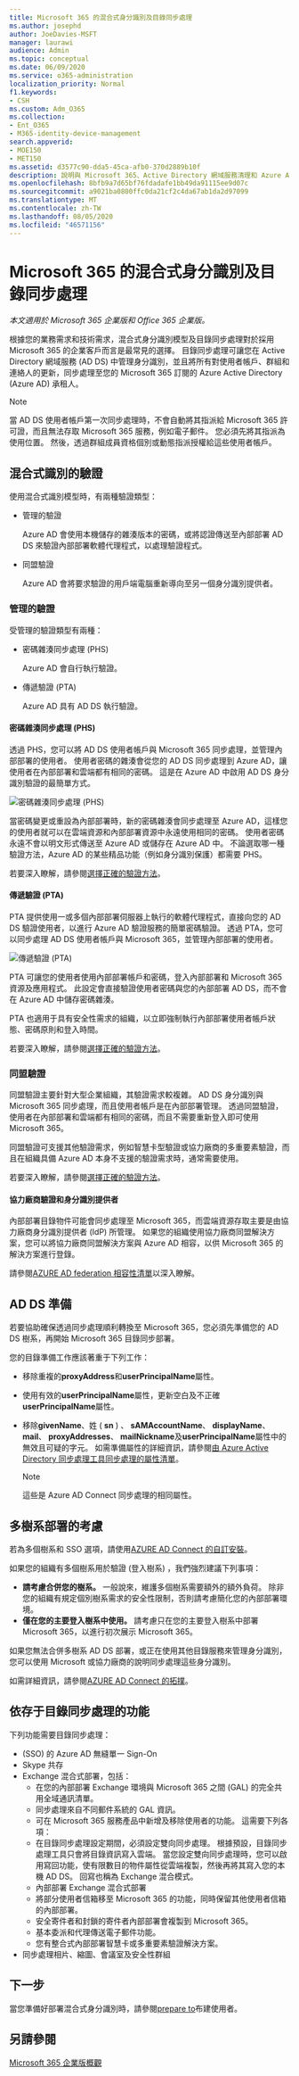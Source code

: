 ```yaml
---
title: Microsoft 365 的混合式身分識別及目錄同步處理
ms.author: josephd
author: JoeDavies-MSFT
manager: laurawi
audience: Admin
ms.topic: conceptual
ms.date: 06/09/2020
ms.service: o365-administration
localization_priority: Normal
f1.keywords:
- CSH
ms.custom: Adm_O365
ms.collection:
- Ent_O365
- M365-identity-device-management
search.appverid:
- MOE150
- MET150
ms.assetid: d3577c90-dda5-45ca-afb0-370d2889b10f
description: 說明與 Microsoft 365、Active Directory 網域服務清理和 Azure Active Directory Connect 工具的目錄同步處理。
ms.openlocfilehash: 8bfb9a7d65bf76fdadafe1bb49da91115ee9d07c
ms.sourcegitcommit: a9021ba0800ffc0da21cf2c4da67ab1da2d97099
ms.translationtype: MT
ms.contentlocale: zh-TW
ms.lasthandoff: 08/05/2020
ms.locfileid: "46571156"
---
```

# <a name="hybrid-identity-and-directory-synchronization-for-microsoft-365"></a>Microsoft 365 的混合式身分識別及目錄同步處理

*本文適用於 Microsoft 365 企業版和 Office 365 企業版。*

根據您的業務需求和技術需求，混合式身分識別模型及目錄同步處理對於採用 Microsoft 365 的企業客戶而言是最常見的選擇。 目錄同步處理可讓您在 Active Directory 網域服務 (AD DS) 中管理身分識別，並且將所有對使用者帳戶、群組和連絡人的更新，同步處理至您的 Microsoft 365 訂閱的 Azure Active Directory (Azure AD) 承租人。

>[!Note]
>當 AD DS 使用者帳戶第一次同步處理時，不會自動將其指派給 Microsoft 365 許可證，而且無法存取 Microsoft 365 服務，例如電子郵件。 您必須先將其指派為使用位置。 然後，透過群組成員資格個別或動態指派授權給這些使用者帳戶。
>

## <a name="authentication-for-hybrid-identity"></a>混合式識別的驗證

使用混合式識別模型時，有兩種驗證類型：

- 管理的驗證

  Azure AD 會使用本機儲存的雜湊版本的密碼，或將認證傳送至內部部署 AD DS 來驗證內部部署軟體代理程式，以處理驗證程式。

- 同盟驗證

  Azure AD 會將要求驗證的用戶端電腦重新導向至另一個身分識別提供者。

### <a name="managed-authentication"></a>管理的驗證

受管理的驗證類型有兩種：

- 密碼雜湊同步處理 (PHS) 

  Azure AD 會自行執行驗證。

- 傳遞驗證 (PTA)

  Azure AD 具有 AD DS 執行驗證。


#### <a name="password-hash-synchronization-phs"></a>密碼雜湊同步處理 (PHS) 

透過 PHS，您可以將 AD DS 使用者帳戶與 Microsoft 365 同步處理，並管理內部部署的使用者。 使用者密碼的雜湊會從您的 AD DS 同步處理到 Azure AD，讓使用者在內部部署和雲端都有相同的密碼。 這是在 Azure AD 中啟用 AD DS 身分識別驗證的最簡單方式。 

![密碼雜湊同步處理 (PHS) ](./media/plan-for-directory-synchronization/phs-authentication.png)

當密碼變更或重設為內部部署時，新的密碼雜湊會同步處理至 Azure AD，這樣您的使用者就可以在雲端資源和內部部署資源中永遠使用相同的密碼。 使用者密碼永遠不會以明文形式傳送至 Azure AD 或儲存在 Azure AD 中。 不論選取哪一種驗證方法，Azure AD 的某些精品功能（例如身分識別保護）都需要 PHS。
  
若要深入瞭解，請參閱[選擇正確的驗證方法](https://docs.microsoft.com/azure/active-directory/hybrid/choose-ad-authn)。
  
#### <a name="pass-through-authentication-pta"></a>傳遞驗證 (PTA)

PTA 提供使用一或多個內部部署伺服器上執行的軟體代理程式，直接向您的 AD DS 驗證使用者，以進行 Azure AD 驗證服務的簡單密碼驗證。 透過 PTA，您可以同步處理 AD DS 使用者帳戶與 Microsoft 365，並管理內部部署的使用者。 

![傳遞驗證 (PTA)](./media/plan-for-directory-synchronization/pta-authentication.png)

PTA 可讓您的使用者使用內部部署帳戶和密碼，登入內部部署和 Microsoft 365 資源及應用程式。 此設定會直接驗證使用者密碼與您的內部部署 AD DS，而不會在 Azure AD 中儲存密碼雜湊。 

PTA 也適用于具有安全性需求的組織，以立即強制執行內部部署使用者帳戶狀態、密碼原則和登入時間。 
  
若要深入瞭解，請參閱[選擇正確的驗證方法](https://docs.microsoft.com/azure/active-directory/hybrid/choose-ad-authn)。
  
### <a name="federated-authentication"></a>同盟驗證

同盟驗證主要針對大型企業組織，其驗證需求較複雜。 AD DS 身分識別與 Microsoft 365 同步處理，而且使用者帳戶是在內部部署管理。 透過同盟驗證，使用者在內部部署和雲端都有相同的密碼，而且不需要重新登入即可使用 Microsoft 365。 

同盟驗證可支援其他驗證需求，例如智慧卡型驗證或協力廠商的多重要素驗證，而且在組織具備 Azure AD 本身不支援的驗證需求時，通常需要使用。
 
若要深入瞭解，請參閱[選擇正確的驗證方法](https://docs.microsoft.com/azure/active-directory/hybrid/choose-ad-authn)。
  
#### <a name="third-party-authentication-and-identity-providers"></a>協力廠商驗證和身分識別提供者

內部部署目錄物件可能會同步處理至 Microsoft 365，而雲端資源存取主要是由協力廠商身分識別提供者 (IdP) 所管理。 如果您的組織使用協力廠商同盟解決方案，您可以將協力廠商同盟解決方案與 Azure AD 相容，以供 Microsoft 365 的解決方案進行登錄。
  
請參閱[AZURE AD federation 相容性清單](https://docs.microsoft.com/azure/active-directory/connect/active-directory-aadconnect-federation-compatibility)以深入瞭解。
  
## <a name="ad-ds-preparation"></a>AD DS 準備

若要協助確保透過同步處理順利轉換至 Microsoft 365，您必須先準備您的 AD DS 樹系，再開始 Microsoft 365 目錄同步部署。
  
您的目錄準備工作應該著重于下列工作：

- 移除重複的**proxyAddress**和**userPrincipalName**屬性。
- 使用有效的**userPrincipalName**屬性，更新空白及不正確**userPrincipalName**屬性。
- 移除**givenName**、姓 ( **sn** ) 、 **sAMAccountName**、 **displayName**、 **mail**、 **proxyAddresses**、 **mailNickname**及**userPrincipalName**屬性中的無效且可疑的字元。 如需準備屬性的詳細資訊，請參閱[由 Azure Active Directory 同步處理工具同步處理的屬性清單](https://go.microsoft.com/fwlink/p/?LinkId=396719)。

    > [!NOTE]
    > 這些是 Azure AD Connect 同步處理的相同屬性。 
  
## <a name="multi-forest-deployment-considerations"></a>多樹系部署的考慮

若為多個樹系和 SSO 選項，請使用[AZURE AD Connect 的自訂安裝](https://go.microsoft.com/fwlink/p/?LinkId=698430)。
  
如果您的組織有多個樹系用於驗證 (登入樹系) ，我們強烈建議下列事項：
  
- **請考慮合併您的樹系。** 一般說來，維護多個樹系需要額外的額外負荷。 除非您的組織有規定個別樹系需求的安全性限制，否則請考慮簡化您的內部部署環境。
- **僅在您的主要登入樹系中使用。** 請考慮只在您的主要登入樹系中部署 Microsoft 365，以進行初次展示 Microsoft 365。 

如果您無法合併多樹系 AD DS 部署，或正在使用其他目錄服務來管理身分識別，您可以使用 Microsoft 或協力廠商的說明同步處理這些身分識別。
  
如需詳細資訊，請參閱[AZURE AD Connect 的拓撲](https://docs.microsoft.com/azure/active-directory/hybrid/plan-connect-topologies)。
  
## <a name="features-that-are-dependent-on-directory-synchronization"></a>依存于目錄同步處理的功能
  
下列功能需要目錄同步處理：
  
-  (SSO) 的 Azure AD 無縫單一 Sign-On
- Skype 共存
- Exchange 混合式部署，包括：
  - 在您的內部部署 Exchange 環境與 Microsoft 365 之間 (GAL) 的完全共用全域通訊清單。
  - 同步處理來自不同郵件系統的 GAL 資訊。
  - 可在 Microsoft 365 服務產品中新增及移除使用者的功能。 這需要下列各項：
  - 在目錄同步處理設定期間，必須設定雙向同步處理。 根據預設，目錄同步處理工具只會將目錄資訊寫入雲端。 當您設定雙向同步處理時，您可以啟用寫回功能，使有限數目的物件屬性從雲端複製，然後再將其寫入您的本機 AD DS。 回寫也稱為 Exchange 混合模式。 
  - 內部部署 Exchange 混合式部署
  - 將部分使用者信箱移至 Microsoft 365 的功能，同時保留其他使用者信箱的內部部署。
  - 安全寄件者和封鎖的寄件者內部部署會複製到 Microsoft 365。
  - 基本委派和代理傳送電子郵件功能。
  - 您有整合式內部部署智慧卡或多重要素驗證解決方案。
- 同步處理相片、縮圖、會議室及安全性群組

## <a name="next-step"></a>下一步

當您準備好部署混合式身分識別時，請參閱[prepare to](prepare-for-directory-synchronization.md)布建使用者。
  
## <a name="see-also"></a>另請參閱

[Microsoft 365 企業版概觀](https://docs.microsoft.com/microsoft-365/enterprise/microsoft-365-overview)

